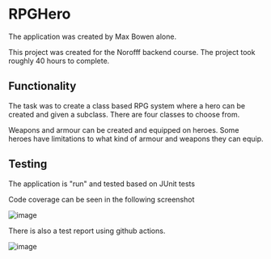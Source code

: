 # RPGHero

The application was created by Max Bowen alone.

This project was created for the Norofff backend course. The project took roughly 40 hours to complete.

## Functionality

The task was to create a class based RPG system where a hero can be created and given a subclass. There are four classes to choose from.

Weapons and armour can be created and equipped on heroes. Some heroes have limitations to what kind of armour and weapons they can equip. 

## Testing

The application is "run" and tested based on JUnit tests

Code coverage can be seen in the following screenshot 

![image](https://user-images.githubusercontent.com/89595592/219377305-ee36ba6a-cf90-4ee5-91cf-2b1709712dc4.png)

There is also a test report using github actions.

![image](https://user-images.githubusercontent.com/89595592/219378027-5d071c9f-6fca-423b-8e7a-97b681a369c8.png)


